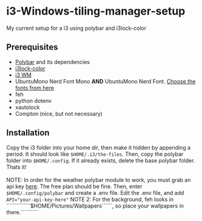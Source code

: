 # i3-Windows-tiling-manager-setup
My current setup for a i3 using polybar and i3lock-color

## Prerequisites
  * [Polybar](https://github.com/polybar/polybar) and its dependencies
  * [i3lock-color](https://github.com/Raymo111/i3lock-color)
  * [i3 WM](https://i3wm.org/downloads/)
  * UbuntuMono Nerd Font Mono **AND** UbuntuMono Nerd Font. [Choose the fonts from here](https://github.com/ryanoasis/nerd-fonts/tree/master/patched-fonts/UbuntuMono/Regular/complete)
  * feh
  * python dotenv
  * xautolock
  * Compton (nice, but not necessary)

## Installation
Copy the i3 folder into your home dir, then make it hidden by appending a period. It should look like ```$HOME/.i3/the-files```. Then, copy the polybar folder into ```$HOME/.config```. If it already exists, delete the base polybar folder. Thats it! <br/><br/>
NOTE: In order for the weather polybar module to work, you must grab an api key [here](https://openweathermap.org/price). The free plan should be fine. Then, enter ```$HOME/.config/polybar``` and create a .env file. Edit the .env file, and add ```API="your-api-key-here"```
NOTE 2: For the background, feh looks in ``````````````$HOME/Pictures/Wallpapers``````, so place your wallpapers in there.``````````
